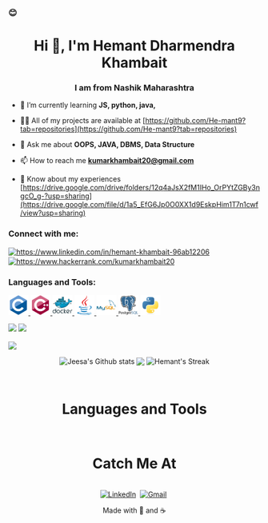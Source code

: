 ### 😊

<!--
**He-mant9/He-mant9** is a ✨ _special_ ✨ repository because its `README.md` (this file) appears on your GitHub profile.

Here are some ideas to get you started:

- 🔭 I’m currently working on ...
- 🌱 I’m currently learning ...
- 👯 I’m looking to collaborate on ...
- 🤔 I’m looking for help with ...
- 💬 Ask me about ...
- 📫 How to reach me: ...
- 😄 Pronouns: ...
- ⚡ Fun fact: ...
--><h1 align="center">Hi 🙏, I'm Hemant Dharmendra Khambait</h1>
<h3 align="center">I am from Nashik Maharashtra</h3>

- 🌱 I’m currently learning **JS, python, java,**

- 👨‍💻 All of my projects are available at [https://github.com/He-mant9?tab=repositories](https://github.com/He-mant9?tab=repositories)

- 💬 Ask me about **OOPS, JAVA, DBMS, Data Structure**

- 📫 How to reach me **kumarkhambait20@gmail.com**

- 📄 Know about my experiences [https://drive.google.com/drive/folders/12q4aJsX2fM1IHo_OrPYtZGBy3ngcO_g-?usp=sharing](https://drive.google.com/file/d/1a5_EfG6Jp0O0XX1d9EskpHim1T7n1cwf/view?usp=sharing)

<h3 align="left">Connect with me:</h3>
<p align="left">
<a href="https://linkedin.com/in/https://www.linkedin.com/in/hemant-khambait-96ab12206" target="blank"><img align="center" src="https://raw.githubusercontent.com/rahuldkjain/github-profile-readme-generator/master/src/images/icons/Social/linked-in-alt.svg" alt="https://www.linkedin.com/in/hemant-khambait-96ab12206" height="30" width="40" /></a>
<a href="https://www.hackerrank.com/https://www.hackerrank.com/kumarkhambait20" target="blank"><img align="center" src="https://raw.githubusercontent.com/rahuldkjain/github-profile-readme-generator/master/src/images/icons/Social/hackerrank.svg" alt="https://www.hackerrank.com/kumarkhambait20" height="30" width="40" /></a>
</p>

<h3 align="left">Languages and Tools:</h3>
<p align="left"> <a href="https://www.cprogramming.com/" target="_blank" rel="noreferrer"> <img src="https://raw.githubusercontent.com/devicons/devicon/master/icons/c/c-original.svg" alt="c" width="40" height="40"/> </a> <a href="https://www.w3schools.com/cpp/" target="_blank" rel="noreferrer"> <img src="https://raw.githubusercontent.com/devicons/devicon/master/icons/cplusplus/cplusplus-original.svg" alt="cplusplus" width="40" height="40"/> </a> <a href="https://www.docker.com/" target="_blank" rel="noreferrer"> <img src="https://raw.githubusercontent.com/devicons/devicon/master/icons/docker/docker-original-wordmark.svg" alt="docker" width="40" height="40"/> </a> <a href="https://www.java.com" target="_blank" rel="noreferrer"> <img src="https://raw.githubusercontent.com/devicons/devicon/master/icons/java/java-original.svg" alt="java" width="40" height="40"/> </a> <a href="https://www.mysql.com/" target="_blank" rel="noreferrer"> <img src="https://raw.githubusercontent.com/devicons/devicon/master/icons/mysql/mysql-original-wordmark.svg" alt="mysql" width="40" height="40"/> </a> <a href="https://www.postgresql.org" target="_blank" rel="noreferrer"> <img src="https://raw.githubusercontent.com/devicons/devicon/master/icons/postgresql/postgresql-original-wordmark.svg" alt="postgresql" width="40" height="40"/> </a> <a href="https://www.python.org" target="_blank" rel="noreferrer"> <img src="https://raw.githubusercontent.com/devicons/devicon/master/icons/python/python-original.svg" alt="python" width="40" height="40"/> </a> </p>





<p align='left'><img src="https://github-readme-stats.vercel.app/api?username=He-mant9&count_private=true&title_color=0969da&icon_color=0969da&text_color=0C2233&custom_title=Hemant+Khambait's+GitHub+Stats&show_icons=true" />
  <img src="https://github-readme-stats.vercel.app/api/top-langs/?username=He-mant9"/></p><p align='right'></p>
  <img align="center" src="https://github-readme-stats.vercel.app/api/top-langs/?username=He-mant9&hide_title=false&layout=compact&bg_color=24292e&text_color=fff&title_color=fff">
</p>

<p align="center">
<img align="center" src="https://github-readme-stats.vercel.app/api?username=JeesaPrakash&show_icons=true&border=true&icon_color=79ff97&text_color=efefef&bg_color=24292e&title_color=fff" alt="Jeesa's Github stats">
<img align="center" src="https://github-readme-stats.vercel.app/api/top-langs/?username=JeesaPrakash&hide_title=false&layout=compact&bg_color=24292e&text_color=fff&title_color=fff">
<img align="center" src="https://github-readme-streak-stats.herokuapp.com/?user=Hemant_Khambait&theme=tokyonight" alt="Hemant's Streak">
</p><br>
<h1 align="center">Languages and Tools</h1>
<p align="center">



</p><br>
<h1 align="center">Catch Me At</h1>
<p align="center">
<br>
<a href="https://www.linkedin.com/in/hemant-khambait-96ab12206/"><img src="https://img.shields.io/badge/linkedin-%230077B5.svg?&style=for-the-badge&logo=linkedin&logoColor=white" alt="LinkedIn" /></a>&nbsp;
<a href="kumarkhambait20@gmail.com?subject=Hi%20Hemant"><img src="https://img.shields.io/badge/gmail-%23D14836.svg?&style=for-the-badge&logo=gmail&logoColor=white" alt="Gmail"/></a>&nbsp;
</p>

<p align="center">
Made with 💖 and ☕</p>

